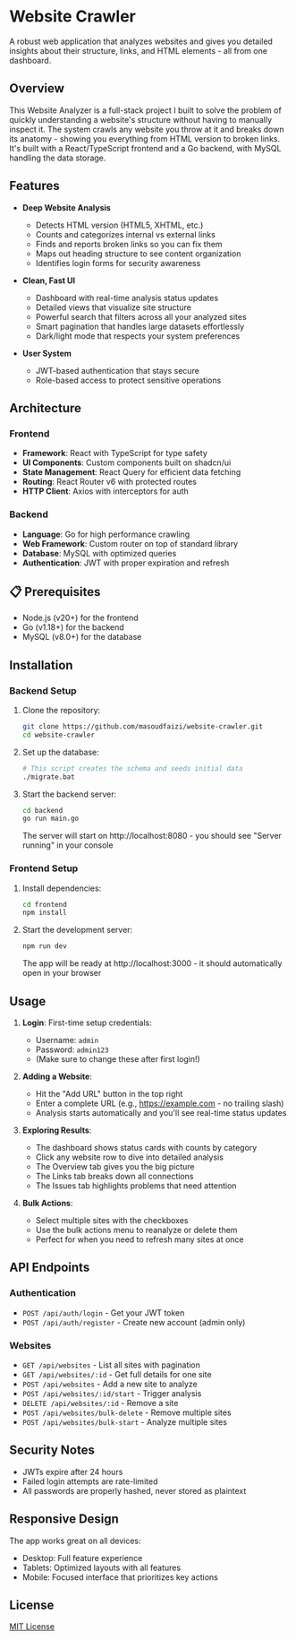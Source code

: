 # Website Crawler

A robust web application that analyzes websites and gives you detailed insights about their structure, links, and HTML elements - all from one dashboard.

## Overview

This Website Analyzer is a full-stack project I built to solve the problem of quickly understanding a website's structure without having to manually inspect it. The system crawls any website you throw at it and breaks down its anatomy - showing you everything from HTML version to broken links. It's built with a React/TypeScript frontend and a Go backend, with MySQL handling the data storage.

## Features

- **Deep Website Analysis**
  - Detects HTML version (HTML5, XHTML, etc.)
  - Counts and categorizes internal vs external links
  - Finds and reports broken links so you can fix them
  - Maps out heading structure to see content organization
  - Identifies login forms for security awareness

- **Clean, Fast UI**
  - Dashboard with real-time analysis status updates
  - Detailed views that visualize site structure
  - Powerful search that filters across all your analyzed sites
  - Smart pagination that handles large datasets effortlessly
  - Dark/light mode that respects your system preferences

- **User System**
  - JWT-based authentication that stays secure
  - Role-based access to protect sensitive operations

## Architecture

### Frontend
- **Framework**: React with TypeScript for type safety
- **UI Components**: Custom components built on shadcn/ui
- **State Management**: React Query for efficient data fetching
- **Routing**: React Router v6 with protected routes
- **HTTP Client**: Axios with interceptors for auth

### Backend
- **Language**: Go for high performance crawling
- **Web Framework**: Custom router on top of standard library
- **Database**: MySQL with optimized queries
- **Authentication**: JWT with proper expiration and refresh

## 📋 Prerequisites

- Node.js (v20+) for the frontend
- Go (v1.18+) for the backend
- MySQL (v8.0+) for the database

## Installation

### Backend Setup

1. Clone the repository:
   ```bash
   git clone https://github.com/masoudfaizi/website-crawler.git
   cd website-crawler
   ```

2. Set up the database:
   ```bash
   # This script creates the schema and seeds initial data
   ./migrate.bat
   ```

3. Start the backend server:
   ```bash
   cd backend
   go run main.go
   ```
   The server will start on http://localhost:8080 - you should see "Server running" in your console

### Frontend Setup

1. Install dependencies:
   ```bash
   cd frontend
   npm install
   ```

2. Start the development server:
   ```bash
   npm run dev
   ```
   The app will be ready at http://localhost:3000 - it should automatically open in your browser

## Usage

1. **Login**: First-time setup credentials:
   - Username: `admin`
   - Password: `admin123`
   - (Make sure to change these after first login!)

2. **Adding a Website**: 
   - Hit the "Add URL" button in the top right
   - Enter a complete URL (e.g., https://example.com - no trailing slash)
   - Analysis starts automatically and you'll see real-time status updates

3. **Exploring Results**: 
   - The dashboard shows status cards with counts by category
   - Click any website row to dive into detailed analysis
   - The Overview tab gives you the big picture
   - The Links tab breaks down all connections
   - The Issues tab highlights problems that need attention

4. **Bulk Actions**:
   - Select multiple sites with the checkboxes
   - Use the bulk actions menu to reanalyze or delete them
   - Perfect for when you need to refresh many sites at once

## API Endpoints

### Authentication
- `POST /api/auth/login` - Get your JWT token
- `POST /api/auth/register` - Create new account (admin only)

### Websites
- `GET /api/websites` - List all sites with pagination
- `GET /api/websites/:id` - Get full details for one site
- `POST /api/websites` - Add a new site to analyze
- `POST /api/websites/:id/start` - Trigger analysis
- `DELETE /api/websites/:id` - Remove a site
- `POST /api/websites/bulk-delete` - Remove multiple sites
- `POST /api/websites/bulk-start` - Analyze multiple sites

## Security Notes

- JWTs expire after 24 hours
- Failed login attempts are rate-limited
- All passwords are properly hashed, never stored as plaintext

## Responsive Design

The app works great on all devices:
- Desktop: Full feature experience
- Tablets: Optimized layouts with all features
- Mobile: Focused interface that prioritizes key actions

## License

[MIT License](LICENSE)